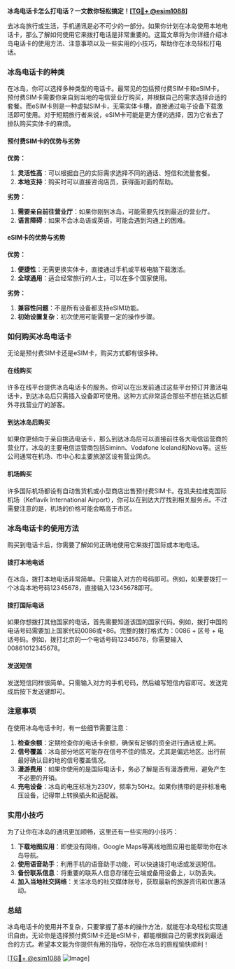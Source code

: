 **冰岛电话卡怎么打电话？一文教你轻松搞定！[[TG💪+ @esim1088](https://t.me/s/esim1088)]**

去冰岛旅行或生活，手机通讯是必不可少的一部分。如果你计划在冰岛使用本地电话卡，那么了解如何使用它来拨打电话是非常重要的。这篇文章将为你详细介绍冰岛电话卡的使用方法、注意事项以及一些实用的小技巧，帮助你在冰岛轻松打电话。

### 冰岛电话卡的种类

在冰岛，你可以选择多种类型的电话卡。最常见的包括预付费SIM卡和eSIM卡。预付费SIM卡需要你亲自到当地的电信营业厅购买，并根据自己的需求选择合适的套餐。而eSIM卡则是一种虚拟SIM卡，无需实体卡槽，直接通过电子设备下载激活即可使用。对于短期旅行者来说，eSIM卡可能是更方便的选择，因为它省去了排队购买实体卡的麻烦。

#### 预付费SIM卡的优势与劣势

**优势：**
1. **灵活性高**：可以根据自己的实际需求选择不同的通话、短信和流量套餐。
2. **本地支持**：购买时可以直接咨询店员，获得面对面的帮助。

**劣势：**
1. **需要亲自前往营业厅**：如果你刚到冰岛，可能需要先找到最近的营业厅。
2. **语言障碍**：如果不会冰岛语或英语，可能会遇到沟通上的困难。

#### eSIM卡的优势与劣势

**优势：**
1. **便捷性**：无需更换实体卡，直接通过手机或平板电脑下载激活。
2. **全球通用**：适合经常旅行的人士，可以在多个国家使用。

**劣势：**
1. **兼容性问题**：不是所有设备都支持eSIM功能。
2. **初始设置复杂**：初次使用可能需要一定的操作步骤。

### 如何购买冰岛电话卡

无论是预付费SIM卡还是eSIM卡，购买方式都有很多种。

#### 在线购买

许多在线平台提供冰岛电话卡的服务。你可以在出发前通过这些平台预订并激活电话卡，到达冰岛后只需插入设备即可使用。这种方式非常适合那些不想在抵达后额外寻找营业厅的游客。

#### 到达冰岛后购买

如果你更倾向于亲自挑选电话卡，那么到达冰岛后可以直接前往各大电信运营商的营业厅。冰岛的主要电信运营商包括Siminn、Vodafone Iceland和Nova等。这些公司通常在机场、市中心和主要旅游区设有营业网点。

#### 机场购买

许多国际机场都设有自动售货机或小型商店出售预付费SIM卡。在凯夫拉维克国际机场（Keflavík International Airport），你可以在到达大厅找到相关服务点。不过需要注意的是，机场的价格可能会略高于市区。

### 冰岛电话卡的使用方法

购买到电话卡后，你需要了解如何正确地使用它来拨打国际或本地电话。

#### 拨打本地电话

在冰岛，拨打本地电话非常简单。只需输入对方的号码即可。例如，如果要拨打一个冰岛本地号码12345678，直接输入12345678即可。

#### 拨打国际电话

如果你想拨打其他国家的电话，首先需要知道该国的国家代码。例如，拨打中国的电话号码需要加上国家代码0086或+86。完整的拨打格式为：0086 + 区号 + 电话号码。例如，拨打北京的一个电话号码12345678，你需要输入00861012345678。

#### 发送短信

发送短信同样很简单。只需输入对方的手机号码，然后编写短信内容即可。发送完成后按下发送键即可。

### 注意事项

在使用冰岛电话卡时，有一些细节需要注意：

1. **检查余额**：定期检查你的电话卡余额，确保有足够的资金进行通话或上网。
2. **信号覆盖**：冰岛部分地区可能存在信号不佳的情况，尤其是偏远地区。出行前最好确认目的地的信号覆盖情况。
3. **漫游费用**：如果你使用的是国际电话卡，务必了解是否有漫游费用，避免产生不必要的开销。
4. **充电设备**：冰岛的电压标准为230V，频率为50Hz。如果你携带的是非标准电压设备，记得带上转换插头和适配器。

### 实用小技巧

为了让你在冰岛的通讯更加顺畅，这里还有一些实用的小技巧：

1. **下载地图应用**：即使没有网络，Google Maps等离线地图应用也能帮助你在冰岛导航。
2. **使用语音助手**：利用手机的语音助手功能，可以快速拨打电话或发送短信。
3. **备份联系信息**：将重要的联系人信息存储在云端或备用设备上，以防丢失。
4. **加入当地社交网络**：关注冰岛的社交媒体账号，获取最新的旅游资讯和优惠活动。

### 总结

冰岛电话卡的使用并不复杂，只要掌握了基本的操作方法，就能在冰岛轻松实现通讯自由。无论你是选择预付费SIM卡还是eSIM卡，都能根据自己的需求找到最适合的方式。希望本文能为你提供有用的指导，祝你在冰岛的旅程愉快顺利！

[[TG💪+ @esim1088](https://t.me/s/esim1088) ![Image](https://i.postimg.cc/4NQfJmqS/Snipaste-2025-05-13-00-14-12.png)]